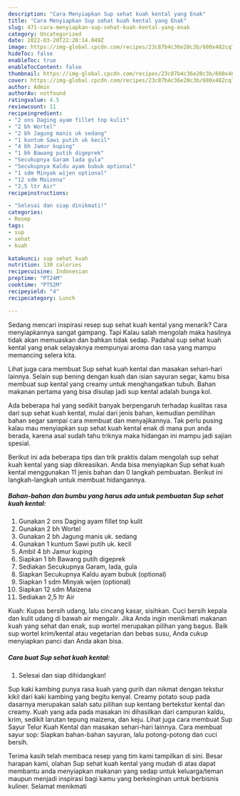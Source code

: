 ```yaml
---
description: "Cara Menyiapkan Sup sehat kuah kental yang Enak"
title: "Cara Menyiapkan Sup sehat kuah kental yang Enak"
slug: 471-cara-menyiapkan-sup-sehat-kuah-kental-yang-enak
category: Uncategorized
date: 2022-03-20T22:20:14.049Z
image: https://img-global.cpcdn.com/recipes/23c87b4c36e20c3b/680x482cq70/sup-sehat-kuah-kental-foto-resep-utama.jpg
hideToc: false
enableToc: true
enableTocContent: false
thumbnail: https://img-global.cpcdn.com/recipes/23c87b4c36e20c3b/680x482cq70/sup-sehat-kuah-kental-foto-resep-utama.jpg
cover: https://img-global.cpcdn.com/recipes/23c87b4c36e20c3b/680x482cq70/sup-sehat-kuah-kental-foto-resep-utama.jpg
author: Admin
authorAv: notfound
ratingvalue: 4.5
reviewcount: 11
recipeingredient:
- "2 ons Daging ayam fillet tnp kulit"
- "2 bh Wortel"
- "2 bh Jagung manis uk sedang"
- "1 kuntum Sawi putih uk kecil"
- "4 bh Jamur kuping"
- "1 bh Bawang putih digeprek"
- "Secukupnya Garam lada gula"
- "Secukupnya Kaldu ayam bubuk optional"
- "1 sdm Minyak wijen optional"
- "12 sdm Maizena"
- "2,5 ltr Air"
recipeinstructions:

- "Selesai dan siap dinikmati!"
categories:
- Resep
tags:
- sup
- sehat
- kuah

katakunci: sup sehat kuah 
nutrition: 130 calories
recipecuisine: Indonesian
preptime: "PT24M"
cooktime: "PT52M"
recipeyield: "4"
recipecategory: Lunch

---
```



Sedang mencari inspirasi resep sup sehat kuah kental yang menarik? Cara menyiapkannya sangat gampang. Tapi Kalau salah mengolah maka hasilnya tidak akan memuaskan dan bahkan tidak sedap. Padahal sup sehat kuah kental yang enak selayaknya mempunyai aroma dan rasa yang mampu memancing selera kita.


Lihat juga cara membuat Sup sehat kuah kental dan masakan sehari-hari lainnya. Selain sup bening dengan kuah dan isian sayuran segar, kamu bisa membuat sup kental yang creamy untuk menghangatkan tubuh. Bahan makanan pertama yang bisa disulap jadi sup kental adalah bunga kol.

Ada beberapa hal yang sedikit banyak berpengaruh terhadap kualitas rasa dari sup sehat kuah kental, mulai dari jenis bahan, kemudian pemilihan bahan segar sampai cara membuat dan menyajikannya. Tak perlu pusing kalau mau menyiapkan sup sehat kuah kental enak di mana pun anda berada, karena asal sudah tahu triknya maka hidangan ini mampu jadi sajian spesial.


Berikut ini ada beberapa tips dan trik praktis dalam mengolah sup sehat kuah kental yang siap dikreasikan. Anda bisa menyiapkan Sup sehat kuah kental menggunakan 11 jenis bahan dan 0 langkah pembuatan. Berikut ini langkah-langkah untuk membuat hidangannya.

<!--inarticleads1-->

##### Bahan-bahan dan bumbu yang harus ada untuk pembuatan Sup sehat kuah kental:

1. Gunakan 2 ons Daging ayam fillet tnp kulit
1. Gunakan 2 bh Wortel
1. Gunakan 2 bh Jagung manis uk. sedang
1. Gunakan 1 kuntum Sawi putih uk. kecil
1. Ambil 4 bh Jamur kuping
1. Siapkan 1 bh Bawang putih digeprek
1. Sediakan Secukupnya Garam, lada, gula
1. Siapkan Secukupnya Kaldu ayam bubuk (optional)
1. Siapkan 1 sdm Minyak wijen (optional)
1. Siapkan 12 sdm Maizena
1. Sediakan 2,5 ltr Air


Kuah: Kupas bersih udang, lalu cincang kasar, sisihkan. Cuci bersih kepala dan kulit udang di bawah air mengalir. Jika Anda ingin menikmati makanan kuah yang sehat dan enak, sup wortel merupakan pilihan yang bagus. Baik sup wortel krim/kental atau vegetarian dan bebas susu, Anda cukup menyiapkan panci dan Anda akan bisa. 

<!--inarticleads2-->

##### Cara buat Sup sehat kuah kental:


1. Selesai dan siap dihidangkan!

Sup kaki kambing punya rasa kuah yang gurih dan nikmat dengan tekstur kikil dari kaki kambing yang begitu kenyal. Creamy potato soup pada dasarnya merupakan salah satu pilihan sup kentang bertekstur kental dan creamy. Kuah yang ada pada masakan ini dihasilkan dari campuran kaldu, krim, sedikit larutan tepung maizena, dan keju. Lihat juga cara membuat Sup Sayur Telur Kuah Kental dan masakan sehari-hari lainnya. Cara membuat sayur sop: Siapkan bahan-bahan sayuran, lalu potong-potong dan cuci bersih. 

Terima kasih telah membaca resep yang tim kami tampilkan di sini. Besar harapan kami, olahan Sup sehat kuah kental yang mudah di atas dapat membantu anda menyiapkan makanan yang sedap untuk keluarga/teman maupun menjadi inspirasi bagi kamu yang berkeinginan untuk berbisnis kuliner. Selamat menikmati

